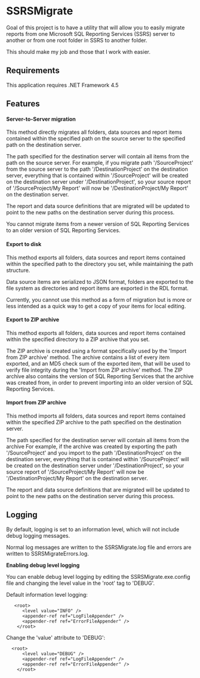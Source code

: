 SSRSMigrate
========

Goal of this project is to have a utility that will allow you to easily migrate reports from one Microsoft SQL Reporting Services (SSRS) server to another or from one root folder in SSRS to another folder.

This should make my job and those that I work with easier.

Requirements
-----
This application requires .NET Framework 4.5

Features
-----

#### Server-to-Server migration
This method directly migrates all folders, data sources and report items contained within the specified path on the source server to the specified path on the destination server. 

The path specified for the destination server will contain all items from the path on the source server. For example, if you migrate path '/SourceProject' from the source server to the path '/DestinationProject' on the destination server, everything that is contained within '/SourceProject' will be created on the destination server under '/DestinationProject', so your source report of '/SourceProject/My Report' will now be '/DestinationProject/My Report' on the destination server.

The report and data source definitions that are migrated will be updated to point to the new paths on the destination server during this process.

You cannot migrate items from a newer version of SQL Reporting Services to an older version of SQL Reporting Services.

#### Export to disk
This method exports all folders, data sources and report items contained within the specified path to the directory you set, while maintaining the path structure.

Data source items are serialized to JSON format, folders are exported to the file system as directories and report items are exported in the RDL format.

Currently, you cannot use this method as a form of migration but is more or less intended as a quick way to get a copy of your items for local editing.

#### Export to ZIP archive
This method exports all folders, data sources and report items contained within the specified directory to a ZIP archive that you set. 

The ZIP archive is created using a format specifically used by the 'Import from ZIP archive' method. The archive contains a list of every item exported, and an MD5 check sum of the exported item, that will be used to verify file integrity during the 'Import from ZIP archive' method. The ZIP archive also contains the version of SQL Reporting Services that the archive was created from, in order to prevent importing into an older version of SQL Reporting Services.

#### Import from ZIP archive
This method imports all folders, data sources and report items contained within the specified ZIP archive to the path specified on the destination server.

The path specified for the destination server will contain all items from the archive For example, if the archive was created by exporting the path '/SourceProject' and you import to the path '/DestinationProject' on the destination server, everything that is contained within '/SourceProject' will be created on the destination server under '/DestinationProject', so your source report of '/SourceProject/My Report' will now be '/DestinationProject/My Report' on the destination server.

The report and data source definitions that are migrated will be updated to point to the new paths on the destination server during this process.

Logging
-----
By default, logging is set to an information level, which will not include debug logging messages.

Normal log messages are written to the SSRSMigrate.log file and errors are written to SSRSMigrateErrors.log.

**Enabling debug level logging**


You can enable debug level logging by editing the SSRSMigrate.exe.config file and changing the level value in the 'root' tag to 'DEBUG'.

 Default information level logging:

       <root>
          <level value="INFO" />
          <appender-ref ref="LogFileAppender" />
          <appender-ref ref="ErrorFileAppender" />
        </root>
 

 Change the 'value' attribute to 'DEBUG':
  

      <root>
          <level value="DEBUG" />
          <appender-ref ref="LogFileAppender" />
          <appender-ref ref="ErrorFileAppender" />
        </root>



